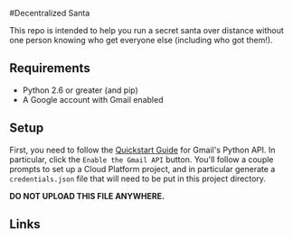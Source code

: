 #Decentralized Santa

This repo is intended to help you run a secret santa over distance without
one person knowing who get everyone else (including who got them!).

## Requirements

 - Python 2.6 or greater (and pip)
 - A Google account with Gmail enabled

## Setup

First, you need to follow the [Quickstart Guide] for Gmail's Python API. In
particular, click the `Enable the Gmail API` button.  You'll follow a couple
prompts to set up a Cloud Platform project, and in particular generate a
`credentials.json` file that will need to be put in this project directory.

**DO NOT UPLOAD THIS FILE ANYWHERE.**



## Links

[Quickstart Guide]: https://developers.google.com/gmail/api/quickstart/python
